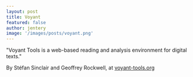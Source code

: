 ```yaml
---
layout: post
title: Voyant 
featured: false
author: jentery
image: '/images/posts/voyant.png'
---
```


"Voyant Tools is a web-based reading and analysis environment for digital texts."

By Stéfan Sinclair and Geoffrey Rockwell, at [voyant-tools.org](http://voyant-tools.org/)
